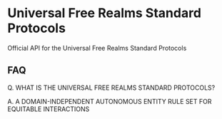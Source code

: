 Universal Free Realms Standard Protocols
====================================

Official API for the Universal Free Realms Standard Protocols

## FAQ

Q. WHAT IS THE UNIVERSAL FREE REALMS STANDARD PROTOCOLS?

A. A DOMAIN-INDEPENDENT AUTONOMOUS ENTITY RULE SET FOR EQUITABLE INTERACTIONS
